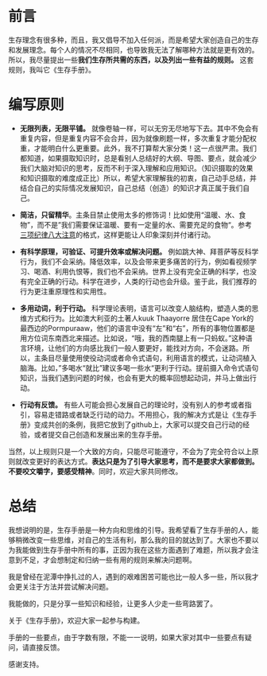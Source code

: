  
# 前言
 生存理念有很多种，而且，我又倡导不加入任何派，而是希望大家创造自己的生存和发展理念。每个人的情况不尽相同，也导致我无法了解哪种方法就是更有效的。所以，我尽量提出一些**我们生存所共需的东西，以及列出一些有益的规则。** 这套规则，我叫它《生存手册》。
 


# 编写原则

* **无限列表，无限平铺。** 就像卷轴一样，可以无穷无尽地写下去。其中不免会有重复内容，但是重复内容不会合并，因为就像刷题一样，多次重复才能分配权重，才能明白什么更重要。此外，我不打算帮大家分类！这一点很严肃。我们都知道，如果摄取知识时，总是看别人总结好的大纲、导图、要点，就会减少我们大脑对知识的思考，反而不利于深入理解和应用知识。（知识摄取的效果和知识摄取的难度成正比）所以，希望大家理解我的初衷，自己动手总结，并结合自己的实际情况发展知识，自己总结（创造）的知识才真正属于我们自己。

* **简洁，只留精华**。主条目禁止使用太多的修饰词！比如使用“温暖、水、食物”，而不是”我们需要保证温暖、要有一定量的水、需要充足的食物“。参考[三项纪律八大注意](https://www.baidu.com/s?wd=%E5%85%AB%E5%A4%A7%E6%B3%A8%E6%84%8F%E6%98%AF%E5%93%AA%E5%85%AB%E5%A4%A7%E7%BA%AA%E5%BE%8B)的格式，这样更能让人印象深刻并付诸行动。

* **有科学原理，可验证、可提升效率或解决问题。** 例如跳大神、拜菩萨等反科学行为，我们不会采纳。降低效率，以及会带来更多痛苦的行为，例如看视频学习、喝酒、利用仇恨等，我们也不会采纳。世界上没有完全正确的科学，也没有完全正确的行动。科学在进步，人类的行动也会升级。鉴于此，我们推荐的行为更注重原理性和实用性。

* **多用动词，利于行动。** 科学理论表明，语言可以改变人脑结构，塑造人类的思维方式和行为。比如澳大利亚的土著人kuuk Thaayorre 居住在Cape York的最西边的Pormpuraaw，他们的语言中没有“左”和“右”，所有的事物位置都是用方位词东南西北来描述。比如说，“哦，我的西南腿上有一只蚂蚁。”这种语言环境，让他们的方向感比我们一般人要更好，能找对方向，不会迷路。所以，主条目尽量使用使役动词或者命令式语句，利用语言的模式，让动词植入脑海。比如，”多喝水“就比”建议多喝一些水“更利于行动。提前摄入命令式语句知识，当我们遇到问题的时候，也会有更大的概率回想起动词，并马上做出行动。

* **行动有反馈。** 有些人可能会担心发展自己的理论时，没有别人的参考或者指引，容易走错路或者缺乏行动的动力。不用担心，我的解决方式是让《生存手册》变成共创的条例，我把它放到了github上，大家可以提交自己行动的经验，或者提交自己创造和发展出来的生存手册。

  

当然，以上规则只是一个大致的方向，只能尽可能遵守，不会为了完全符合以上原则就改变更好的表达方式。**表达只是为了引导大家思考，而不是要求大家都做到。不要咬文嚼字，要感受精神**。同时，欢迎大家共同修改。





# 总结


我想说明的是，生存手册是一种方向和思维的引导。我希望看了生存手册的人，能够稍微改变一些思维，对自己的生活有利，那么我的目的就达到了。大家也不要以为我能做到生存手册中所有的事，正因为我在这些方面遇到了难题，所以我才会注意到不足，才会想制定和归纳一些有用的规则来解决问题啊。

我是曾经在泥潭中挣扎过的人，遇到的艰难困苦可能也比一般人多一些，所以我才会更关注于方法并尝试解决问题。

我能做的，只是分享一些知识和经验，让更多人少走一些弯路罢了。

关于《生存手册》，欢迎大家一起参与构建。

手册的一些要点，由于字数有限，不能一一说明，如果大家对其中一些要点有疑问，请直接反馈。

感谢支持。
